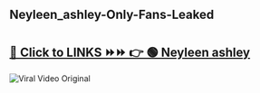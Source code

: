 
 ## Neyleen_ashley-Only-Fans-Leaked

# <h2><a href="https://clipsfans.com/Neyleen_ashley&ref=git">🔗 Click to LINKS ⏩⏩ 👉 🟢 Neyleen ashley </a></h2>

<a href="https://clipsfans.com/Neyleen_ashley&ref=git" rel="nofollow" data-target="animated-image.originalLink"><img src="https://i.ibb.co.com/xMMVF88/686577567.gif" alt="Viral Video Original" style="max-width: 100%; display: inline-block;" data-target="animated-image.originalImage"></a>
